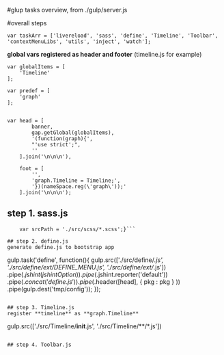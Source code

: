 #glup tasks overview, from ./gulp/server.js

#overall steps

```
var taskArr = ['livereload', 'sass', 'define', 'Timeline', 'Toolbar', 'contextMenuLibs', 'utils', 'inject', 'watch'];
```
**global vars registered as header and footer** (timeline.js for example)

```
var globalItems = [
	'Timeline'
];

var predef = [
    'graph'
];


var head = [
        banner,
        gap.getGlobal(globalItems),
        '(function(graph){',
        "'use strict';",
        ''
    ].join('\n\n\n'),

    foot = [
        '',
        'graph.Timeline = Timeline;',
        '})(nameSpace.reg(\'graph\'));'
    ].join('\n\n\n');
```

## step 1. sass.js

```gulp.task('sass', function () {
	var srcPath = './src/scss/*.scss';}```

## step 2. define.js
generate define.js to bootstrap app
```
gulp.task('define', function(){
    gulp.src(['./src/define/*.js', './src/define/ext/DEFINE_MENU.js', './src/define/ext/*.js'])
        .pipe($.jshint(jshintOption))
        .pipe($.jshint.reporter('default'))
        .pipe($.concat('define.js'))
        .pipe($.header([head], { pkg : pkg } ))
        .pipe(gulp.dest('tmp/config'));
}); 
```

## step 3. Timeline.js
register **timeline** as **graph.Timeline**
```
gulp.src(['./src/Timeline/__init__.js', './src/Timeline/**/*.js'])
```

## step 4. Toolbar.js
